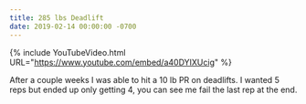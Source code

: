 ```yaml
---
title: 285 lbs Deadlift
date: 2019-02-14 00:00:00 -0700
---
```


{% include YouTubeVideo.html URL="https://www.youtube.com/embed/a40DYIXUcig" %}

After a couple weeks I was able to hit a 10 lb PR on deadlifts. I wanted 5 reps but ended up only getting 4, you can see me fail the last rep at the end.
